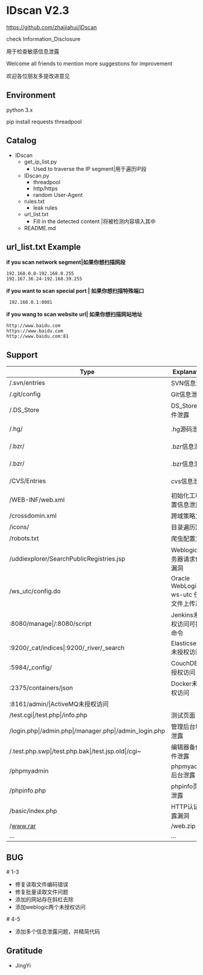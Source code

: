 # IDscan V2.3



https://github.com/zhaijiahui/IDscan

check Information_Disclosure

用于检查敏感信息泄露

Welcome all friends to mention more suggestions for improvement

欢迎各位朋友多提改进意见



## Environment

python 3.x

pip install requests threadpool



## Catalog

- IDscan
	- get_ip_list.py
		- Used to traverse the IP segment|用于遍历IP段
	- IDscan.py
		- threadpool
		- http/https
		- random User-Agent
	- rules.txt
		- leak rules
	- url_list.txt
		- Fill in the detected content |将被检测内容填入其中
	- README.md
	



## url_list.txt Example

**if you scan network segment|如果你想扫描网段**

```
192.168.0.0-192.168.0.255
192.167.36.24-192.168.39.255
```

**if you want to scan special port | 如果你想扫描特殊端口**

``` 192.168.0.1:8081```

**if you wang to scan website url| 如果你想扫描网站地址**

```
http://www.baidu.com
https://www.baidu.com
http://www.baidu.com:81
```




## Support



| Type             | Explanation        | Exp                                      |
| ---------------- | ------------------ | ---------------------------------------- |
| /.svn/entries| SVN信息泄露       | Seay-Svn源代码泄露漏洞利用工具   |
| /.git/config | Git信息泄露       | https://github.com/lijiejie/GitHack |
| /.DS_Store | DS_Store文件泄露   | https://github.com/lijiejie/ds_store_exp |
| /.hg/ | .hg源码泄漏 | https://github.com/kost/dvcs-ripper/blob/master/rip-hg.pl |
| /.bzr/|.bzr信息泄露|https://github.com/kost/dvcs-ripper/blob/master/rip-bzr.pl|
| /.bzr/|.bzr信息泄露|https://github.com/kost/dvcs-ripper/blob/master/rip-bzr.pl|
| /CVS/Entries|cvs信息泄露|https://github.com/kost/dvcs-ripper/blob/master/rip-cvs.pl|
| /WEB-INF/web.xml | 初始化工程配置信息泄露 |   |
| /crossdomin.xml  | 跨域策略文件       |     |
| /icons/          | 目录遍历路径       |       |
| /robots.txt      | 爬虫配置文件           |                    |
| /uddiexplorer/SearchPublicRegistries.jsp|Weblogic 服务器请求伪造漏洞||
| /ws_utc/config.do|Oracle WebLogic ws-utc 任意文件上传漏洞||
| :8080/manage\|/:8080/script | Jenkins未授权访问可执行命令 | |
| :9200/_cat/indices\|:9200/\_river/_search | Elasticsearch未授权访问 | |
| :5984/_config/ | CouchDB未授权访问 | |
| :2375/containers/json | Docker未授权访问 | |
|:8161/admin/\|ActiveMQ未授权访问|||
|/test.cgi\|/test.php\|/info.php|测试页面||
|/login.php\|/admin.php\|/manager.php\|/admin_login.php|管理后台地址泄露||
|/.test.php.swp\|/test.php.bak\|/test.jsp.old\|/cgi~|编辑器备份文件泄露||
|/phpmyadmin|phpmyadmin后台泄露||
|/phpinfo.php|phpinfo页面泄露||
|/basic/index.php|HTTP认证泄露漏洞||
|/www.rar |/web.zip|/sitename.tar.gz|网站备份文件||
| ...              | ...                |     |



## BUG

\# 1-3

+ 修复读取文件编码错误
+ 修复批量读取文件问题
+ 添加的网站存在斜杠去除
+ 添加weblogic两个未授权访问

\# 4-5

+ 添加多个信息泄露问题，并精简代码



## Gratitude

- JingYi